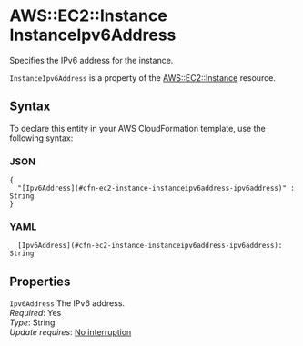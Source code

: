 # AWS::EC2::Instance InstanceIpv6Address<a name="aws-properties-ec2-instance-instanceipv6address"></a>

Specifies the IPv6 address for the instance\.

 `InstanceIpv6Address` is a property of the [AWS::EC2::Instance](https://docs.aws.amazon.com/AWSCloudFormation/latest/UserGuide/aws-properties-ec2-instance.html) resource\.

## Syntax<a name="aws-properties-ec2-instance-instanceipv6address-syntax"></a>

To declare this entity in your AWS CloudFormation template, use the following syntax:

### JSON<a name="aws-properties-ec2-instance-instanceipv6address-syntax.json"></a>

```
{
  "[Ipv6Address](#cfn-ec2-instance-instanceipv6address-ipv6address)" : String
}
```

### YAML<a name="aws-properties-ec2-instance-instanceipv6address-syntax.yaml"></a>

```
  [Ipv6Address](#cfn-ec2-instance-instanceipv6address-ipv6address): String
```

## Properties<a name="aws-properties-ec2-instance-instanceipv6address-properties"></a>

`Ipv6Address`  <a name="cfn-ec2-instance-instanceipv6address-ipv6address"></a>
The IPv6 address\.  
*Required*: Yes  
*Type*: String  
*Update requires*: [No interruption](https://docs.aws.amazon.com/AWSCloudFormation/latest/UserGuide/using-cfn-updating-stacks-update-behaviors.html#update-no-interrupt)